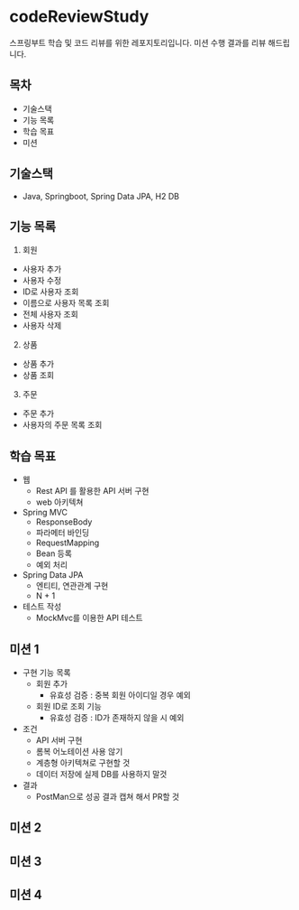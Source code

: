# codeReviewStudy

스프링부트 학습 및 코드 리뷰를 위한 레포지토리입니다.
미션 수행 결과를 리뷰 해드립니다.

## 목차

- 기술스택
- 기능 목록
- 학습 목표
- 미션

## 기술스택

- Java, Springboot, Spring Data JPA, H2 DB

## 기능 목록

1. 회원
- 사용자 추가
- 사용자 수정
- ID로 사용자 조회
- 이름으로 사용자 목록 조회
- 전체 사용자 조회
- 사용자 삭제
2. 상품
- 상품 추가
- 상품 조회
3. 주문
- 주문 추가
- 사용자의 주문 목록 조회

## 학습 목표

- 웹
  - Rest API 를 활용한 API 서버 구현
  - web 아키텍쳐
- Spring MVC
  - ResponseBody
  - 파라메터 바인딩
  - RequestMapping
  - Bean 등록
  - 예외 처리
- Spring Data JPA
  - 엔티티, 연관관계 구현
  - N + 1
- 테스트 작성
  - MockMvc를 이용한 API 테스트
    
## 미션 1

- 구현 기능 목록
  - 회원 추가
    - 유효성 검증 : 중복 회원 아이디일 경우 예외
  - 회원 ID로 조회 기능
    - 유효성 검증 : ID가 존재하지 않을 시 예외
- 조건
  - API 서버 구현
  - 롬복 어노테이션 사용 않기
  - 계층형 아키텍쳐로 구현할 것
  - 데이터 저장에 실제 DB를 사용하지 말것
- 결과
  - PostMan으로 성공 결과 캡쳐 해서 PR할 것

## 미션 2



## 미션 3

## 미션 4
